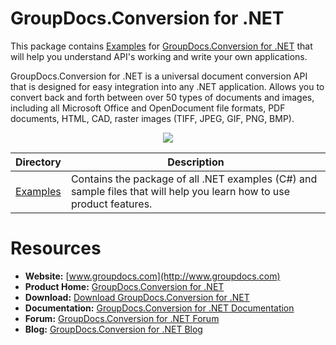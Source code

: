# GroupDocs.Conversion for .NET

This package contains [Examples](https://github.com/groupdocs-conversion/GroupDocs.Conversion-for-.NET/tree/master/Examples) for [GroupDocs.Conversion for .NET](#) that will help you understand API's working and write your own applications.

GroupDocs.Conversion for .NET is a universal document conversion API that is designed for easy integration into any .NET application. Allows you to convert back and forth between over 50 types of documents and images, including all Microsoft Office and OpenDocument file formats, PDF documents, HTML, CAD, raster images (TIFF, JPEG, GIF, PNG, BMP).

<p align="center">

  <a title="Download complete GroupDocs.Conversion for .NET source code" href="https://github.com/groupdocs-conversion/GroupDocs.Conversion-for-.NET/archive/master.zip">
	<img src="https://raw.github.com/AsposeExamples/java-examples-dashboard/master/images/downloadZip-Button-Large.png" />
  </a>
</p>

Directory | Description
--------- | -----------
[Examples](https://github.com/groupdocsconversion/GroupDocs_Conversion_NET/tree/master/Examples)  | Contains the package of all .NET examples (C#) and sample files that will help you learn how to use product features.

# Resources

+ **Website:** [www.groupdocs.com](http://www.groupdocs.com)
+ **Product Home:** [GroupDocs.Conversion for .NET](https://products.groupdocs.com/conversion/net)
+ **Download:** [Download GroupDocs.Conversion for .NET](https://downloads.groupdocs.com/conversion/net)
+ **Documentation:** [GroupDocs.Conversion for .NET Documentation](https://docs.groupdocs.com/display/conversionnet/Home)
+ **Forum:** [GroupDocs.Conversion for .NET Forum](https://forum.groupdocs.com/c/conversion)
+ **Blog:** [GroupDocs.Conversion for .NET Blog](https://blog.groupdocs.com/category/groupdocs-conversions-product-family/)


